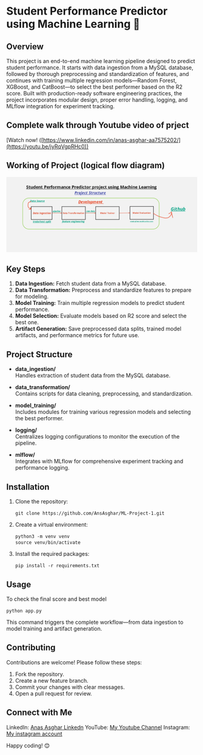 # Student Performance Predictor using Machine Learning 🚀

## Overview
This project is an end-to-end machine learning pipeline designed to predict student performance. It starts with data ingestion from a MySQL database, followed by thorough preprocessing and standardization of features, and continues with training multiple regression models—Random Forest, XGBoost, and CatBoost—to select the best performer based on the R2 score. Built with production-ready software engineering practices, the project incorporates modular design, proper error handling, logging, and MLflow integration for experiment tracking.

## Complete walk through Youtube video of prject
[Watch now! ([https://www.linkedin.com/in/anas-asghar-aa7575202/](https://youtu.be/jyRqVgpRHc0))

## Working of Project (logical flow diagram)
![Sequence structure of Project](basic_flow_diagram.jpg)

## Key Steps
1. __Data Ingestion:__ Fetch student data from a MySQL database.
2. __Data Transformation:__ Preprocess and standardize features to prepare for modeling.
3. __Model Training:__ Train multiple regression models to predict student performance.
4. __Model Selection:__ Evaluate models based on R2 score and select the best one.
5. __Artifact Generation:__ Save preprocessed data splits, trained model artifacts, and performance metrics for future use.

## Project Structure
- __data_ingestion/__  
  Handles extraction of student data from the MySQL database.

- __data_transformation/__  
  Contains scripts for data cleaning, preprocessing, and standardization.

- __model_training/__  
  Includes modules for training various regression models and selecting the best performer.

- __logging/__  
  Centralizes logging configurations to monitor the execution of the pipeline.

- __mlflow/__  
  Integrates with MLflow for comprehensive experiment tracking and performance logging.

## Installation
1. Clone the repository:
   ```
   git clone https://github.com/AnsAsghar/ML-Project-1.git
   ```
2. Create a virtual environment:
   ```
   python3 -m venv venv
   source venv/bin/activate
   ```
3. Install the required packages:
   ```
   pip install -r requirements.txt
   ```

## Usage
To check the final score and best model
```
python app.py
```
This command triggers the complete workflow—from data ingestion to model training and artifact generation.

## Contributing
Contributions are welcome! Please follow these steps:
1. Fork the repository.
2. Create a new feature branch.
3. Commit your changes with clear messages.
4. Open a pull request for review.


## Connect with Me
LinkedIn: [Anas Asghar Linkedn](https://www.linkedin.com/in/anas-asghar-aa7575202/)
YouTube: [My Youtube Channel](https://www.youtube.com/channel/UCejaga6msq18if3kap8m_ew) 
Instagram: [My instagram account](https://www.instagram.com/ansasghar)

Happy coding! 😊
